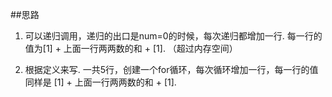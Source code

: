 ##思路

1. 可以递归调用，递归的出口是num=0的时候，每次递归都增加一行. 每一行的值为[1] + 上面一行两两数的和 + [1]. （超过内存空间）

2. 根据定义来写. 一共5行，创建一个for循环，每次循环增加一行，每一行的值同样是 [1] + 上面一行两两数的和 + [1].

